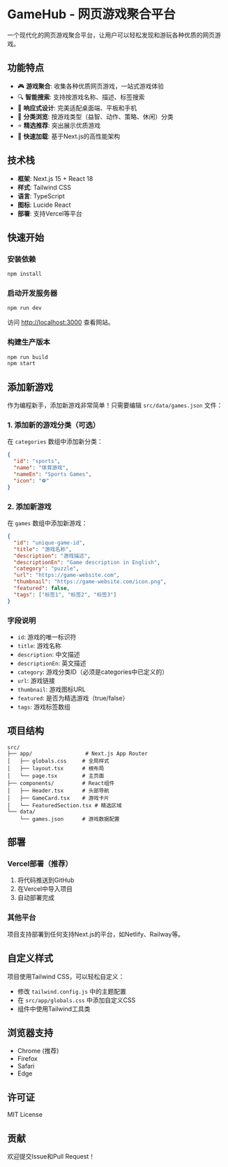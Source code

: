 # GameHub - 网页游戏聚合平台

一个现代化的网页游戏聚合平台，让用户可以轻松发现和游玩各种优质的网页游戏。

## 功能特点

- 🎮 **游戏聚合**: 收集各种优质网页游戏，一站式游戏体验
- 🔍 **智能搜索**: 支持按游戏名称、描述、标签搜索
- 📱 **响应式设计**: 完美适配桌面端、平板和手机
- 🎯 **分类浏览**: 按游戏类型（益智、动作、策略、休闲）分类
- ⭐ **精选推荐**: 突出展示优质游戏
- 🚀 **快速加载**: 基于Next.js的高性能架构

## 技术栈

- **框架**: Next.js 15 + React 18
- **样式**: Tailwind CSS
- **语言**: TypeScript
- **图标**: Lucide React
- **部署**: 支持Vercel等平台

## 快速开始

### 安装依赖

```bash
npm install
```

### 启动开发服务器

```bash
npm run dev
```

访问 [http://localhost:3000](http://localhost:3000) 查看网站。

### 构建生产版本

```bash
npm run build
npm start
```

## 添加新游戏

作为编程新手，添加新游戏非常简单！只需要编辑 `src/data/games.json` 文件：

### 1. 添加新的游戏分类（可选）

在 `categories` 数组中添加新分类：

```json
{
  "id": "sports",
  "name": "体育游戏",
  "nameEn": "Sports Games",
  "icon": "⚽"
}
```

### 2. 添加新游戏

在 `games` 数组中添加新游戏：

```json
{
  "id": "unique-game-id",
  "title": "游戏名称",
  "description": "游戏描述",
  "descriptionEn": "Game description in English",
  "category": "puzzle",
  "url": "https://game-website.com",
  "thumbnail": "https://game-website.com/icon.png",
  "featured": false,
  "tags": ["标签1", "标签2", "标签3"]
}
```

### 字段说明

- `id`: 游戏的唯一标识符
- `title`: 游戏名称
- `description`: 中文描述
- `descriptionEn`: 英文描述
- `category`: 游戏分类ID（必须是categories中已定义的）
- `url`: 游戏链接
- `thumbnail`: 游戏图标URL
- `featured`: 是否为精选游戏（true/false）
- `tags`: 游戏标签数组

## 项目结构

```
src/
├── app/                 # Next.js App Router
│   ├── globals.css     # 全局样式
│   ├── layout.tsx      # 根布局
│   └── page.tsx        # 主页面
├── components/         # React组件
│   ├── Header.tsx      # 头部导航
│   ├── GameCard.tsx    # 游戏卡片
│   └── FeaturedSection.tsx # 精选区域
└── data/
    └── games.json      # 游戏数据配置
```

## 部署

### Vercel部署（推荐）

1. 将代码推送到GitHub
2. 在Vercel中导入项目
3. 自动部署完成

### 其他平台

项目支持部署到任何支持Next.js的平台，如Netlify、Railway等。

## 自定义样式

项目使用Tailwind CSS，可以轻松自定义：

- 修改 `tailwind.config.js` 中的主题配置
- 在 `src/app/globals.css` 中添加自定义CSS
- 组件中使用Tailwind工具类

## 浏览器支持

- Chrome (推荐)
- Firefox
- Safari
- Edge

## 许可证

MIT License

## 贡献

欢迎提交Issue和Pull Request！ 